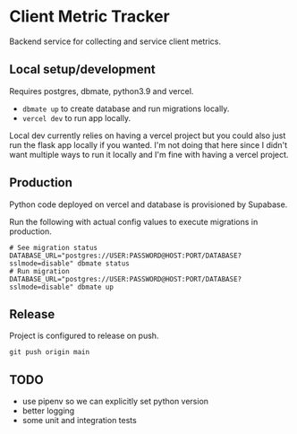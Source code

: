 # Client Metric Tracker

Backend service for collecting and service client metrics.

## Local setup/development

Requires postgres, dbmate, python3.9 and vercel.

- `dbmate up` to create database and run migrations locally.
- `vercel dev` to run app locally.

Local dev currently relies on having a vercel project but you could
also just run the flask app locally if you wanted. I'm not doing that here
since I didn't want multiple ways to run it locally and I'm fine
with having a vercel project.

## Production

Python code deployed on vercel and database is provisioned by Supabase.

Run the following with actual config values to execute migrations in production.

```
# See migration status
DATABASE_URL="postgres://USER:PASSWORD@HOST:PORT/DATABASE?sslmode=disable" dbmate status
# Run migration
DATABASE_URL="postgres://USER:PASSWORD@HOST:PORT/DATABASE?sslmode=disable" dbmate up
```

## Release

Project is configured to release on push.

```
git push origin main

```

## TODO

- use pipenv so we can explicitly set python version
- better logging
- some unit and integration tests